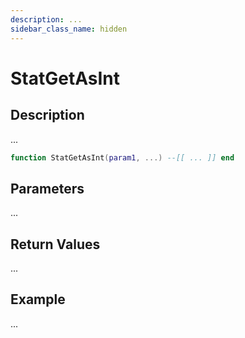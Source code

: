 ```yaml
---
description: ...
sidebar_class_name: hidden
---
```


# StatGetAsInt

## Description

...

```lua
function StatGetAsInt(param1, ...) --[[ ... ]] end
```

## Parameters

...

## Return Values

...

## Example

...

